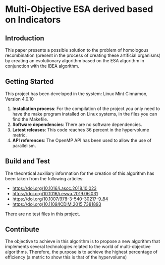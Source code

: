 # Multi-Objective ESA derived based on Indicators
## Introduction 
This paper presents a possible solution to the problem of homologous recombination (present in the process of creating these artificial organisms) by creating an evolutionary algorithm based on the ESA algorithm in conjunction with the IBEA algorithm.

## Getting Started
This project has been developed in the system: Linux Mint Cinnamon, Version 4.0.10
1.	**Installation process**: For the compilation of the project you only need to have the make program installed on Linux systems, in the files you can find the Makefile.
2.	**Software dependencies**: There are no software dependencies.  
3.	**Latest releases**: This code reaches 36 percent in the hypervolume metric.
4.	**API references**: The OpenMP API has been used to allow the use of parallelism.

## Build and Test
The theoretical auxiliary information for the creation of this algorithm has been taken from the following articles:
- https://doi.org/10.1016/j.asoc.2018.10.023
- https://doi.org/10.1016/j.eswa.2019.06.031
- https://doi.org/10.1007/978-3-540-30217-9_84
- https://doi.org/10.1109/ICDIM.2015.7381893

There are no test files in this project. 
## Contribute
The objective to achieve in this algorithm is to propose a new algorithm that implements several technologies related to the world of multi-objective algorithms. Therefore, the purpose is to achieve the highest percentage of efficiency (a metric to show this is that of the hypervolume)
    